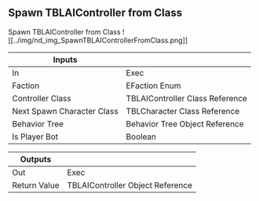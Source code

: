 ## Spawn TBLAIController from Class
Spawn TBLAIController from Class
![[../img/nd_img_SpawnTBLAIControllerFromClass.png]]

|Inputs||
|--|--|
| In | Exec |
| Faction | EFaction Enum |
| Controller Class | TBLAIController Class Reference |
| Next Spawn Character Class | TBLCharacter Class Reference |
| Behavior Tree | Behavior Tree Object Reference |
| Is Player Bot | Boolean |

|Outputs||
|--|--|
| Out | Exec |
| Return Value | TBLAIController Object Reference |
